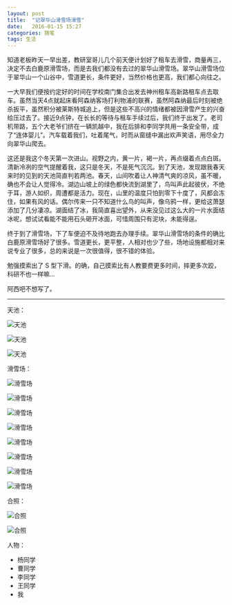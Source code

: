 ```yaml
---
layout: post
title:  "记翠华山滑雪场滑雪"
date:   2016-01-15 15:27
categories: 随笔
tags: 生活 
---
```


知道老板昨天一早出差，教研室哥儿几个前天便计划好了租车去滑雪，商量再三，决定不去白鹿原滑雪场，而是去我们都没有去过的翠华山滑雪场。翠华山滑雪场位于翠华山一个山谷中，雪道更长，条件更好，当然价格也更高，我们都心向往之。

一大早我们便按约定好的时间在学校南门集合出发去神州租车高新路租车点去取车。虽然当天4点就起床看阿森纳客场打利物浦的联赛，虽然阿森纳最后时刻被绝杀扳平，虽然积分被莱斯特城追上，但是这些不高兴的情绪都被因滑雪产生的兴奋给压过去了。接近9点钟，在长长的等待与租车手续过后，我们终于出发了。老司机带路，五个大老爷们挤在一辆凯越中，我在后排和李同学共用一条安全带，成了“连体婴儿”。汽车载着我们，吐着尾气，时而从窗缝中漏出欢声笑语，用尽全力向翠华山爬去。

这还是我这个冬天第一次进山。视野之内，黄一片，褐一片，再点缀着点点白斑。清新冷冽的空气提醒着我，这只是冬天，不是死气沉沉。到了天池，发现跟我春天来时的见到的天池简直判若两池。春天，山间吹着让人神清气爽的凉风，虽不暖，确也不会让人觉得冷。湖边山坡上的绿色都快流到湖里了，鸟叫声此起彼伏，不绝于耳，游人如织，周遭都是活力。现在，山里的温度只怕到零下十度了，风都会冻住，如果有风的话。偶尔传来一只不知道什么鸟的叫声，像乌鸦一样，更给这萧瑟添加了几分凄凉。湖面结了冰，我简直喜出望外，从来没见过这么大的一片水面结冰呢，想试试看能不能用石头砸开冰面，可惜周围只有泥块，未能得逞。

终于到了滑雪场，下了车便迫不及待地跑去办理手续。翠华山滑雪场的条件的确比白鹿原滑雪场好了很多。雪道更长，更平整，人相对也少了些，场地设施都相对来说专业了很多，总的来说是一次很值得，很不错的体验。

勉强摸索出了 S 型下滑。的确，自己摸索比有人教要费更多时间，摔更多次跤，科研不也一样嘛...

阿西吧不想写了。

***

天池：

![天池](</blog_image/20160114/tianchi_1.jpg>)

![天池](</blog_image/20160114/tianchi_3.jpg>)

![天池](</blog_image/20160114/tianchi_4.jpg>)

滑雪场：

![滑雪场](</blog_image/20160114/skiing_1.jpg>)

![滑雪场](</blog_image/20160114/skiing_2.jpg>)

![滑雪场](</blog_image/20160114/skiing_3.jpg>)

![滑雪场](</blog_image/20160114/skiing_4.jpg>)

![滑雪场](</blog_image/20160114/skiing_5.jpg>)

![滑雪场](</blog_image/20160114/skiing_7.jpg>)

![滑雪场](</blog_image/20160114/skiing_8.jpg>)

![滑雪场](</blog_image/20160114/skiing_9.jpg>)

合照：

![合照](</blog_image/20160114/hezhao_1.jpg>)

![合照](</blog_image/20160114/hezhao_2.jpg>)


人物：
- 杨同学
- 曹同学
- 李同学
- 王同学
- 我